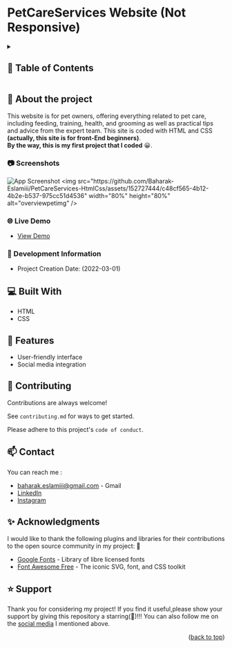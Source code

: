 <a name="readme-top"></a>
# PetCareServices Website (Not Responsive)


<!-- TABLE OF CONTENTS -->
<details>
<summary><h2>📓 Table of Contents</h2></summary>
  <ul>
    <li>
      <a href="#star2-about-the-project">About The Project</a>
         <ul>
           <li><a href="#camera-screenshots">Screenshot</a></li>
         </ul>
          <ul>
           <li><a href="#globe_with_meridians-live-demo">Live Demo</a></li>
         </ul>
          <ul>
           <li><a href="#date-development-information">Development Information</a></li>
         </ul>
    </li>
    <li>
      <a href="#computer-built-with">Built With</a>
    </li>
    <li>
      <a href="#pencil-featurs">Features</a>
    </li>
    <li>
      <a href="#open_hands-contributing">Contributing</a>
    </li>
    <li>
      <a href="#mailbox-contact">Contact</a>
    </li>
    <li>
      <a href="#sparkles-acknowledgments">Acknowledgments</a>
    </li>
    <li>
      <a href="#star-support">Support</a>
    </li>
  </ul>
  </details>
  
  ##
  

<!-- ABOUT THE PROJECT -->

## :star2: About the project

This website is for pet owners, offering everything related to pet care, including feeding, training, health, and grooming  as well as practical tips and advice  from the expert team. This site is coded with HTML and CSS **(actually, this site is for front-End beginners)**.</br>
**By the way, this is my first project that I coded** 😀.

<!-- SCREEN SHOT -->

### :camera: Screenshots

![App Screenshot]([https://via.placeholder.com](https://github.com/Baharak-Eslamiii/PetCareServices-HtmlCss/assets/152727444/c48cf565-4b12-4b2e-b537-975cc51d4536)/700x1000?text=App+Screenshot+Here)
<img src="https://github.com/Baharak-Eslamiii/PetCareServices-HtmlCss/assets/152727444/c48cf565-4b12-4b2e-b537-975cc51d4536" width="80%" height="80%"  alt="overviewpetimg" />

<!-- LIVE DEMO -->

### :globe_with_meridians: Live Demo

  - [View Demo](http:link "Live View")
  
  
<!-- DEVELOPMENT INFORMATION -->

### :date: Development Information 

 - Project Creation Date:  (2022-03-01)
  
  
<!-- BUTILT WITH -->

## :computer: Built With

- HTML
- CSS

 
<!-- FEATURES -->

## :pencil: Features 

- User-friendly interface
- Social media integration
 

    
<!-- CONTRIBUTING -->

## :open_hands: Contributing  

Contributions are always welcome!

See `contributing.md` for ways to get started.

Please adhere to this project's `code of conduct`.


<!-- CONTACT -->

## :mailbox: Contact

You can reach me :
- [baharak.eslamiii@gmail.com](#) - Gmail
- [LinkedIn](https://linkedin.com/in/baharak-eslami)
- [Instagram](https://instagram.com/baharak_eslami_web)
 

<!-- ACKNOWLEDGMENTS -->

## :sparkles: Acknowledgments

I would like to thank the following plugins and libraries for their contributions to the open source community in my project: 🙇

- [Google Fonts](https://fonts.google.com/) - Library of libre licensed fonts
- [Font Awesome Free](https://fontawesome.com/) - The iconic SVG, font, and CSS toolkit


<!-- SUPPORT -->

## :star: Support
Thank you for considering my project! If you find it useful,please 
show your support by giving this repository a starring(🌟)!!! 
You can also follow me on the [social media](#mailbox-contact) I mentioned above.


<p align="right">(<a href="#readme-top">back to top</a>)</p>
